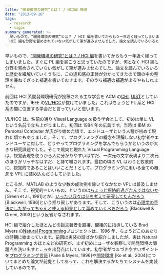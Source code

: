 ```yaml
---
title: “開発環境の研究”とは？ / HCI編 補遺
date: "2013-09-16"
tags:
  - research
  - sigpx
summary_generated: >-
  早いもので、“開発環境の研究”とは？ / HCI 編を書いてからもう一年近く経ってしまいました。すぐに PL 編を書こうと思っていたのですが、何となく
  HCI 編も分野を嘗めきれていない気がして筆が進みませんでした。論文を読んでいろいろと歴史を紐解いていくうちに、この違和感...
---
```


早いもので、[“開発環境の研究”とは？ / HCI 編](https://junkato.jp/ja/blog/2012/11/21/devenv-research-hci/)を書いてからもう一年近く経ってしまいました。すぐに PL 編を書こうと思っていたのですが、何となく HCI 編も分野を嘗めきれていない気がして筆が進みませんでした。論文を読んでいろいろと歴史を紐解いていくうちに、この違和感の正体が分かってきたので頭の中の整理を兼ねてざっと補遺を書いておきます。そのうち補遺の補遺が出るやもしれません。

前回は HCI 系開発環境研究が投稿される主な学会を ACM の[CHI](http://chi2013.acm.org/), [UIST](http://www.acm.org/uist/)としていたのですが、IEEE の[VL/HCC](http://conferences.computer.org/VLHCC/)が抜けていました。これはちょうど PL 系と HCI 系の間に位置する学会だと言っていいと思います。

VL/HCC は、名前の通り Visual Language を扱う学会として、初めは単に VL という名前で立ち上がりました。初回は 1984 年の広島です。当時は IBM の Personal Computer が広がり始めた頃で、エンドユーザという人種が初めて現れた頃でもありました。そこで、プログラミングの概念を理解しない初学者やエンドユーザに対して、どうやってプログラミングを学んでもらうかというのが大きな研究課題でした。そこで颯爽と現れた Visual Programming Language は、視覚表現を使うから人に分かりやすいはずだ、一次元の文字表現より二次元のほうがリッチなはずだ、と持て囃されます。最初の頃の VL はわりと牧歌的に、視覚的であることはいいことだ！として、プログラミングに用いる全ての概念を VPL に詰め込んだりしていました。

ところが、MATLAB のような少数の成功例を除いてなかなか VPL は普及しません。そこで、視覚的＝いいもの、というのは[ちょっと短絡的過ぎたんではないか](http://books.google.com/books?id=KT_bpSSJBgcC&lpg=PA121&ots=xOqA9RqCmE&dq=comprehensibility%20of%20visual%20and%20textual%20programs&lr&pg=PA121#v=onepage&q=comprehensibility%20of%20visual%20and%20textual%20programs&f=false "Comprehensibility of visual and textual programs: A test of superlativism against the’match-mismatch’conjecture")[Green et al., 1991]とか、[いったい我々は何を考えて研究してたんだろう](http://dx.doi.org/10.1109/VL.1996.545293 "Metacognitive theories of visual programming: what do we think we are doing?") [Blackwell, 1996]という揺り戻しがあります。そして、こういうのは[心理学の手法にしたがってちゃんと使える知見として溜めていくべきだろう](http://books.google.co.jp/books?id=gGyEOjkdpbYC&lpg=PA103&ots=6xumBtoOkX&dq=the%20cognitive%20dimensions%20of%20notations%20framework&lr&pg=PA103#v=onepage&q=the%20cognitive%20dimensions%20of%20notations%20framework&f=false "Notational systems–the cognitive dimensions of notations framework") [Blackwell & Green, 2003]という反省がなされます。

HCI 編で紹介したほとんどの論文著者を直接、間接的に指導している Brad Myers の[Natural Programming](http://www.cs.cmu.edu/~NatProg/index.html "Natural Programming Project, Carnegie Mellon University 1996-2013")プロジェクトは、1996 年、ちょうどこのあたりの時期に始まっています。前回は実装の話ばかり紹介しましたが、実は Natural Programming のほとんどの研究が、まず初めにユーザを観察して開発環境の問題点を洗い出すところを出発点にしています。初学者がつまづきやすいポイントを[プログラミング言語](http://www.cs.cmu.edu/~pane/cmu-cs-96-132.html "Usability Issues in the Design of Novice Programming Systems") [Pane & Myers, 1996]や[開発環境](http://dx.doi.org/10.1109/VLHCC.2004.47 "Six Learning Barriers in End-User Programming Systems") [Ko et al., 2004]についてまとめた論文が前提としてあって、これを解決するかたちでシステムを実装しているのです。
